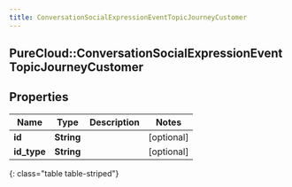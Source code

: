 ```yaml
---
title: ConversationSocialExpressionEventTopicJourneyCustomer
---
```

## PureCloud::ConversationSocialExpressionEventTopicJourneyCustomer

## Properties

|Name | Type | Description | Notes|
|------------ | ------------- | ------------- | -------------|
| **id** | **String** |  | [optional] |
| **id_type** | **String** |  | [optional] |
{: class="table table-striped"}


